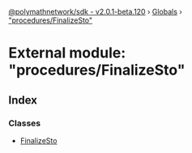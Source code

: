 [@polymathnetwork/sdk - v2.0.1-beta.120](../README.md) › [Globals](../globals.md) › ["procedures/FinalizeSto"](_procedures_finalizesto_.md)

# External module: "procedures/FinalizeSto"

## Index

### Classes

- [FinalizeSto](../classes/_procedures_finalizesto_.finalizesto.md)
